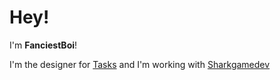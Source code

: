 # Hey!

I'm **FanciestBoi**!

I'm the designer for [Tasks](https://github.com/tasks-community/Tasks) and I'm working with [Sharkgamedev](https://github.com/Sharkgamedev)